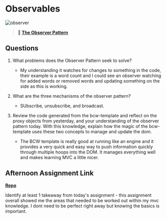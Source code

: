# Observables

![observer](https://bcw.blob.core.windows.net/public/img/journals/8014045611652045)

> **📖 [The Observer Pattern](https://codeworksacademy.com/fs-student-guide/resources/wk3/04-Observer-Pattern)**

## Questions

1. What problems does the Observer Pattern seek to solve?
    - My understanding it watches for changes to something in the code, their example is a word count and I could see an observer watching for added words or removed words and updating something on the side as this is working. 

2. What are the three mechanisms of the observer pattern?
    - SUbscribe, unsubscribe, and broadcast.

3. Review the code generated from the bcw-template and reflect on the proxy objects from yesterday, and your understanding of the observer pattern today. With this knowledge, explain how the magic of the bcw-template uses these two concepts to manage and update the dom.
    - The BCW template is really good at running like an engine and it provides a very quick and easy way to push information quickly through multiple hoops into the DOM. It manages everything well and makes learning MVC a little nicer.

## Afternoon Assignment Link

**[Repo](https://github.com/ThomF/FruitSpell)**

Identify at least 1 takeaway from today's assignment
    -   this assignment overall showed me the areas that needed to be worked out within my mvc knowledge. I dont need to be perfect right away but knowing the basics is important. 